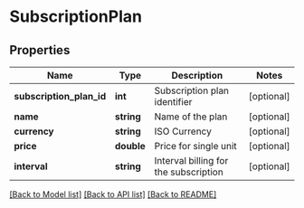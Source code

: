 # SubscriptionPlan

## Properties
Name | Type | Description | Notes
------------ | ------------- | ------------- | -------------
**subscription_plan_id** | **int** | Subscription plan identifier | [optional] 
**name** | **string** | Name of the plan | [optional] 
**currency** | **string** | ISO Currency | [optional] 
**price** | **double** | Price for single unit | [optional] 
**interval** | **string** | Interval billing for the subscription | [optional] 

[[Back to Model list]](../README.md#documentation-for-models) [[Back to API list]](../README.md#documentation-for-api-endpoints) [[Back to README]](../README.md)


